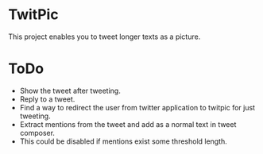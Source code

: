 # TwitPic
This project enables you to tweet longer texts as a picture.

# ToDo
 - Show the tweet after tweeting.
 - Reply to a tweet.
 - Find a way to redirect the user from twitter application to twitpic for just tweeting.
 - Extract mentions from the tweet and add as a normal text in tweet composer.
  - This could be disabled if mentions exist some threshold length.
